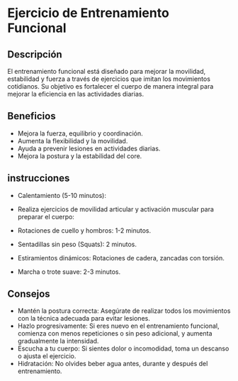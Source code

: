 # Ejercicio de Entrenamiento Funcional

## Descripción
El entrenamiento funcional está diseñado para mejorar la movilidad, estabilidad y fuerza a través de ejercicios que imitan los movimientos cotidianos. Su objetivo es fortalecer el cuerpo de manera integral para mejorar la eficiencia en las actividades diarias.

## Beneficios
- Mejora la fuerza, equilibrio y coordinación.
- Aumenta la flexibilidad y la movilidad.
- Ayuda a prevenir lesiones en actividades diarias.
- Mejora la postura y la estabilidad del core.

## instrucciones
- Calentamiento (5-10 minutos):
- Realiza ejercicios de movilidad articular y activación muscular para preparar el cuerpo:

- Rotaciones de cuello y hombros: 1-2 minutos.
- Sentadillas sin peso (Squats): 2 minutos.
- Estiramientos dinámicos: Rotaciones de cadera, zancadas con torsión.
- Marcha o trote suave: 2-3 minutos.

## Consejos
- Mantén la postura correcta: Asegúrate de realizar todos los movimientos con la técnica adecuada para evitar lesiones.
- Hazlo progresivamente: Si eres nuevo en el entrenamiento funcional, comienza con menos repeticiones o sin peso adicional, y aumenta gradualmente la intensidad.
- Escucha a tu cuerpo: Si sientes dolor o incomodidad, toma un descanso o ajusta el ejercicio.
- Hidratación: No olvides beber agua antes, durante y después del entrenamiento.

































